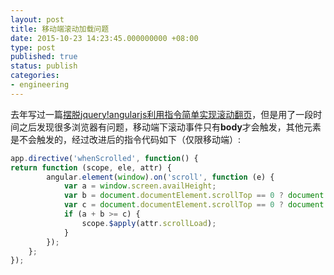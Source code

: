 ```yaml
---
layout: post
title: 移动端滚动加载问题
date: 2015-10-23 14:23:45.000000000 +08:00
type: post
published: true
status: publish
categories:
- engineering
---
```

去年写过一篇[摆脱jquery!angularjs利用指令简单实现滚动翻页](/2014/09/06/angularjs-lazy-load.html)，但是用了一段时间之后发现很多浏览器有问题，移动端下滚动事件只有**body**才会触发，其他元素是不会触发的，经过改进后的指令代码如下（仅限移动端）:

```javascript
app.directive('whenScrolled', function() { 
return function (scope, ele, attr) {
        angular.element(window).on('scroll', function (e) {
            var a = window.screen.availHeight;
            var b = document.documentElement.scrollTop == 0 ? document.body.scrollTop : document.documentElement.scrollTop;
            var c = document.documentElement.scrollTop == 0 ? document.body.scrollHeight : document.documentElement.scrollHeight;
            if (a + b >= c) {
                scope.$apply(attr.scrollLoad);
            }
        });
    };
});
```
